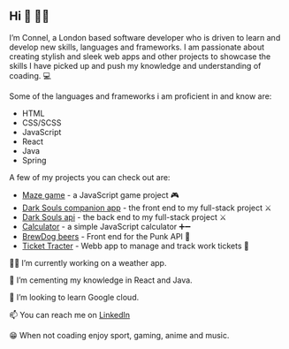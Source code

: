 Hi 👋 👨‍💻
-
<p>I’m Connel, a London based software developer who is driven to learn and develop new skills, languages and frameworks. I am passionate about creating stylish and sleek web apps and other projects to showcase the skills I have picked up and push my knowledge and understanding of coading. &#x1F4BB;
</p> 

Some of the languages and frameworks i am proficient in and know are:
<ul>
  <li>HTML</li>
  <li>CSS/SCSS</li>
  <li>JavaScript</li>
  <li>React</li>
  <li>Java</li>
  <li>Spring</li>
</ul>

A few of my projects you can check out are: 
<ul>
  <li><a href="https://connz17.github.io/js-game-project/">Maze game</a> - a JavaScript game project 🎮</li>
  <li><a href="https://github.com/Connz17/darksouls-full-stack-project-frontend">Dark Souls companion app</a> - the front end to my full-stack project ⚔</li>
  <li><a href="https://github.com/Connz17/darksouls-full-stack-project-backend">Dark Souls api</a> - the back end to my full-stack project ⚔</li>
  <li><a href="https://connz17.github.io/javaScript-project/">Calculator</a> - a simple JavaScript calculator ➕➖</li>
  <li><a href="https://connz17.github.io/punk-api/">BrewDog beers</a> - Front end for the Punk API 🍺</li>
  <li><a href="https://connz17.github.io/ticket-tracker/">Ticket Tracter</a> - Webb app to manage and track work tickets 🎫</li>
</ul>


👷‍♂️ I’m currently working on a weather app.

🌱 I’m cementing my knowledge in React and Java.

🔭 I’m looking to learn Google cloud.

📫 You can reach me on <a href="https://www.linkedin.com/in/connel-nwaodor-b45145125/">LinkedIn<a/>
  
😁 When not coading enjoy sport, gaming, anime and music.  

<!---
Connz17/Connz17 is a ✨ special ✨ repository because its `README.md` (this file) appears on your GitHub profile.
You can click the Preview link to take a look at your changes.
--->
